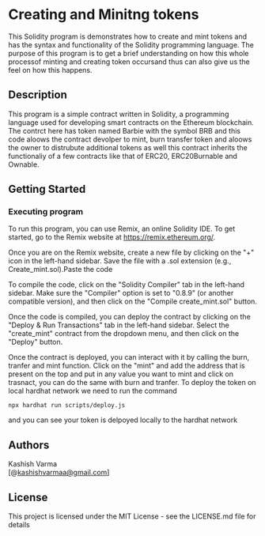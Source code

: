 # Creating and Minitng tokens

This Solidity program is demonstrates  how to create and mint tokens  and has the syntax and functionality of the Solidity programming language. The purpose of this program is to get a brief understanding on how this whole processof minting and creating token occursand thus can also give us the feel on how this happens.

## Description

This program is a simple contract written in Solidity, a programming language used for developing smart contracts on the Ethereum blockchain. The contrct here has token named Barbie with the symbol BRB and this code aloows the contract devolper to mint, burn transfer token and aloows the owner to distrubute additional tokens as well this contract inherits the functionaliy of a few contracts like that of ERC20, ERC20Burnable and Ownable.

## Getting Started

### Executing program

To run this program, you can use Remix, an online Solidity IDE. To get started, go to the Remix website at https://remix.ethereum.org/.

Once you are on the Remix website, create a new file by clicking on the "+" icon in the left-hand sidebar. Save the file with a .sol extension (e.g., Create_mint.sol).Paste the code 

To compile the code, click on the "Solidity Compiler" tab in the left-hand sidebar. Make sure the "Compiler" option is set to "0.8.9" (or another compatible version), and then click on the "Compile create_mint.sol" button.

Once the code is compiled, you can deploy the contract by clicking on the "Deploy & Run Transactions" tab in the left-hand sidebar. Select the "create_mint" contract from the dropdown menu, and then click on the "Deploy" button.

Once the contract is deployed, you can interact with it by calling the burn, tranfer and mint  function. Click on the "mint" and add the address that is present on the top and put in any value you want to mint and click on trasnact, you can do the same with burn and tranfer. 
To deploy the token on local hardhat network we need to run the command 
```shell
npx hardhat run scripts/deploy.js
```
and you can see your token is delpoyed locally to the hardhat network


## Authors

Kashish Varma  
[@kashishvarmaa@gmail.com]


## License

This project is licensed under the MIT License - see the LICENSE.md file for details
